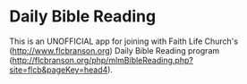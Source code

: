 # Daily Bible Reading
This is an UNOFFICIAL app for joining with Faith Life Church's (http://www.flcbranson.org) Daily Bible Reading program (http://flcbranson.org/php/mlmBibleReading.php?site=flcb&pageKey=head4).
